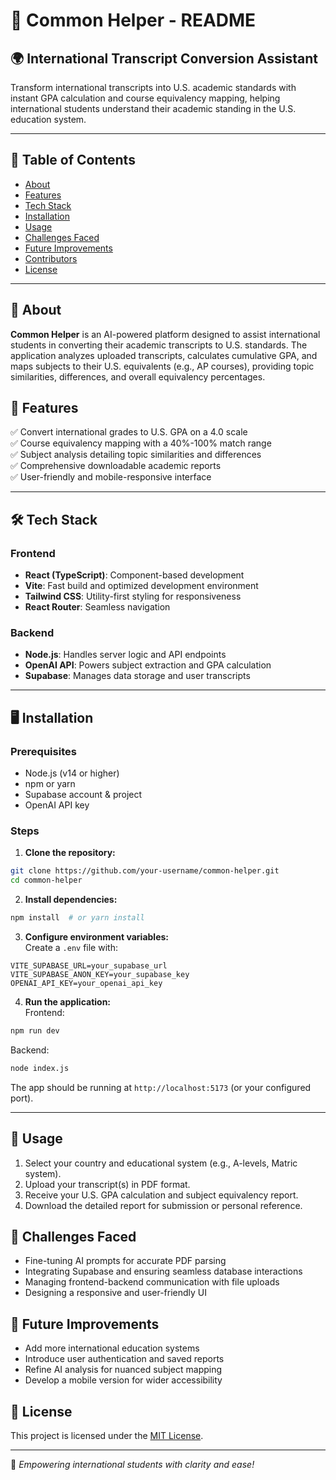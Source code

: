 # 📄 Common Helper - README

## 🌍 International Transcript Conversion Assistant

Transform international transcripts into U.S. academic standards with instant GPA calculation and course equivalency mapping, helping international students understand their academic standing in the U.S. education system.

---

## 📝 Table of Contents

- [About](#about)
- [Features](#features)
- [Tech Stack](#tech-stack)
- [Installation](#installation)
- [Usage](#usage)
- [Challenges Faced](#challenges-faced)
- [Future Improvements](#future-improvements)
- [Contributors](#contributors)
- [License](#license)

---

## 🔎 About

**Common Helper** is an AI-powered platform designed to assist international students in converting their academic transcripts to U.S. standards. The application analyzes uploaded transcripts, calculates cumulative GPA, and maps subjects to their U.S. equivalents (e.g., AP courses), providing topic similarities, differences, and overall equivalency percentages.

## 🚀 Features

✅ Convert international grades to U.S. GPA on a 4.0 scale  
✅ Course equivalency mapping with a 40%-100% match range  
✅ Subject analysis detailing topic similarities and differences  
✅ Comprehensive downloadable academic reports  
✅ User-friendly and mobile-responsive interface

---

## 🛠️ Tech Stack

### Frontend

- **React (TypeScript)**: Component-based development
- **Vite**: Fast build and optimized development environment
- **Tailwind CSS**: Utility-first styling for responsiveness
- **React Router**: Seamless navigation

### Backend

- **Node.js**: Handles server logic and API endpoints
- **OpenAI API**: Powers subject extraction and GPA calculation
- **Supabase**: Manages data storage and user transcripts

---

## 🖥️ Installation

### Prerequisites

- Node.js (v14 or higher)
- npm or yarn
- Supabase account & project
- OpenAI API key

### Steps

1. **Clone the repository:**

```bash
git clone https://github.com/your-username/common-helper.git
cd common-helper
```

2. **Install dependencies:**

```bash
npm install  # or yarn install
```

3. **Configure environment variables:**  
   Create a `.env` file with:

```env
VITE_SUPABASE_URL=your_supabase_url
VITE_SUPABASE_ANON_KEY=your_supabase_key
OPENAI_API_KEY=your_openai_api_key
```

4. **Run the application:**  
   Frontend:

```bash
npm run dev
```

Backend:

```bash
node index.js
```

The app should be running at `http://localhost:5173` (or your configured port).

---

## 📂 Usage

1. Select your country and educational system (e.g., A-levels, Matric system).
2. Upload your transcript(s) in PDF format.
3. Receive your U.S. GPA calculation and subject equivalency report.
4. Download the detailed report for submission or personal reference.

## 🧩 Challenges Faced

- Fine-tuning AI prompts for accurate PDF parsing
- Integrating Supabase and ensuring seamless database interactions
- Managing frontend-backend communication with file uploads
- Designing a responsive and user-friendly UI

## 🚀 Future Improvements

- Add more international education systems
- Introduce user authentication and saved reports
- Refine AI analysis for nuanced subject mapping
- Develop a mobile version for wider accessibility

## 📄 License

This project is licensed under the [MIT License](LICENSE).

---

🚀 _Empowering international students with clarity and ease!_
